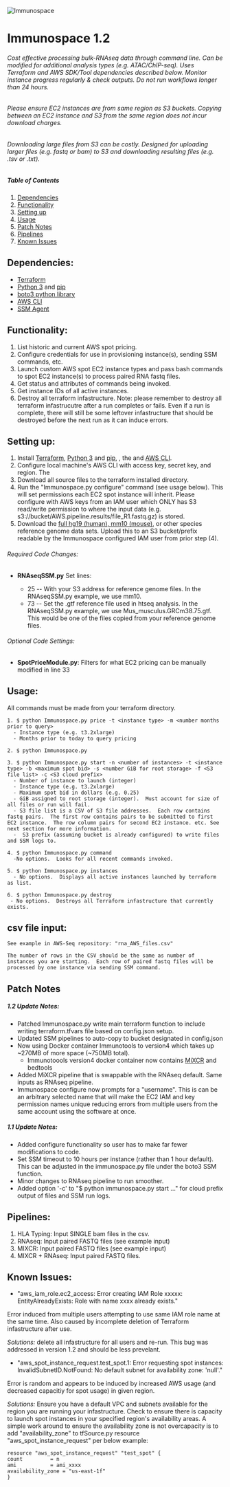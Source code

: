 
![Immunospace](https://github.com/houghtos/Immunospace/blob/master/Immunospace.jpg)

# Immunospace 1.2
###### Cost effective processing bulk-RNAseq data through command line.  Can be modified for additional analysis types (e.g. ATAC/ChIP-seq).   Uses Terraform and AWS SDK/Tool dependencies described below. Monitor instance progress regularly & check outputs.  Do not run workflows longer than 24 hours.      

###### Please ensure EC2 instances are from same region as S3 buckets.  Copying between an EC2 instance and S3 from the same region does not incur download charges.  

######  Downloading large files from S3 can be costly. Designed for uploading larger files (e.g. fastq or bam) to S3 and downloading resulting files (e.g. .tsv or .txt). 

##### Table of Contents  
1. [Dependencies](#Dependencies)
2. [Functionality](#Functionality)
3. [Setting up](#Setting-up)
4. [Usage](#Usage)
5. [Patch Notes](#Patch-Notes)
6. [Pipelines](#Pipelines)
7. [Known Issues](#Known-Issues)

## Dependencies:

  - [Terraform](https://www.terraform.io/intro/getting-started/install.html)
  - [Python 3](https://www.python.org/downloads/) and [pip](https://pip.pypa.io/en/stable/installing/)
  - [boto3 python library](https://boto3.amazonaws.com/v1/documentation/api/latest/guide/quickstart.html#installation)
  - [AWS CLI](https://docs.aws.amazon.com/cli/latest/userguide/installing.html)
  - [SSM Agent](https://docs.aws.amazon.com/systems-manager/latest/userguide/ssm-agent.html)


## Functionality:

  1. List historic and current AWS spot pricing.  
  2. Configure credentials for use in provisioning instance(s), sending SSM commands, etc.
  3. Launch custom AWS spot EC2 instance types and pass bash commands to spot EC2 instance(s) to process paired RNA fastq files.
  4. Get status and attributes of commands being invoked.
  5. Get instance IDs of all active instances.
  6. Destroy all terraform infastructure.  Note: please remember to destroy all terraform infastrucutre after a run completes or fails.  Even if a run is complete, there will still be some leftover infastructure that should be destroyed before the next run as it can induce errors.

## Setting up:

  1. Install [Terraform](https://www.terraform.io/intro/getting-started/install.html), [Python 3](https://www.python.org/downloads/) and [pip](https://pip.pypa.io/en/stable/installing/), , the and [AWS CLI](https://docs.aws.amazon.com/cli/latest/userguide/installing.html).  
  2. Configure local machine's AWS CLI with access key, secret key, and region.  The
  3. Download all source files to the terraform installed directory.  
  4. Run the "Immunospace.py configure" command (see usage below).  This will set permissions each EC2 spot instance will inherit.  Please configure with AWS keys from an IAM user which ONLY has S3 read/write permission to where the input data (e.g. s3://bucket/AWS.pipeline.results/file_R1.fastq.gz) is stored. 
  5. Download the [full hg19 (human), mm10 (mouse)](http://hgdownload.cse.ucsc.edu/downloads.html), or other species reference genome data sets.  Upload this to an S3 bucket/prefix readable by the Immunospace configured IAM user from prior step (4).

  
  ###### Required Code Changes: 
  - **RNAseqSSM.py** Set lines:
                  
    - 25       -- With your S3 address for reference genome files.  In the RNAseqSSM.py example, we use mm10.
    - 73       -- Set the .gtf reference file used in htseq analysis.  In the RNAseqSSM.py example, we use Mus_musculus.GRCm38.75.gtf.  This would be one of the files copied from your reference genome files.
     
  
  
  ###### Optional Code Settings: 
  
  - **SpotPriceModule.py**: Filters for what EC2 pricing can be manually modified in line 33
  
  
## Usage:

All commands must be made from your terraform directory.

    1. $ python Immunospace.py price -t <instance type> -m <number months prior to query>
      - Instance type (e.g. t3.2xlarge)
      - Months prior to today to query pricing
     
    2. $ python Immunospace.py 
    
    3. $ python Immunospace.py start -n <number of instances> -t <instance type> -b <maximum spot bid> -s <number GiB for root storage> -f <S3 file list> -c <S3 cloud prefix>
      - Number of instance to launch (integer)
      - Instance type (e.g. t3.2xlarge)
      - Maximum spot bid in dollars (e.g. 0.25)
      - GiB assigned to root storage (integer).  Must account for size of all files or run will fail.
      - S3 file list is a CSV of S3 file addresses.  Each row contains fastq pairs.  The first row contains pairs to be submitted to first EC2 instance.  The row column pairs for second EC2 instance. etc. See next section for more information.
      -  S3 prefix (assuming bucket is already configured) to write files and SSM logs to.
      
    4. $ python Immunospace.py command
      -No options.  Looks for all recent commands invoked.
    
    5. $ python Immunospace.py instances 
      - No options.  Displays all active instances launched by terraform as list.
    
    6. $ python Immunospace.py destroy
     - No options.  Destroys all Terraform infastructure that currently exists.
     
## csv file input:

    See example in AWS-Seq repository: "rna_AWS_files.csv" 
    
    The number of rows in the CSV should be the same as number of instances you are starting.  Each row of paired fastq files will be processed by one instance via sending SSM command.
    
## Patch Notes

##### 1.2 Update Notes:
  - Patched Immunospace.py write main terraform function to include writing terraform.tfvars file based on config.json setup. 
  - Updated SSM pipelines to auto-copy to bucket designated in config.json
  - Now using Docker container Immunotools to version4 which takes up ~270MB of more space (~750MB total).   
    - Immunotoools version4 docker container now contains [MiXCR](https://mixcr.readthedocs.io/en/master/) and bedtools  
  - Added MiXCR pipeline that is swappable with the RNAseq default.  Same inputs as RNAseq pipeline. 
  - Immunospace configure now prompts for a "username". This is can be an arbitrary selected name that will make the EC2 IAM and key permission names unique reducing errors from multiple users from the same account using the software at once. 
  
##### 1.1 Update Notes:
  - Added configure functionality so user has to make far fewer modifications to code.
  - Set SSM timeout to 10 hours per instance (rather than 1 hour default).  This can be adjusted in the immunospace.py file under the boto3 SSM function.
  - Minor changes to RNAseq pipeline to run smoother.
  - Added option '-c' to "$ python immunospace.py start ..." for cloud prefix output of files and SSM run logs.

## Pipelines:

1. HLA Typing: Input SINGLE bam files in the csv.
2. RNAseq: Input paired FASTQ files (see example input)
3. MIXCR: Input paired FASTQ files (see example input)
4. MIXCR + RNAseq: Input paired FASTQ files.
 

## Known Issues:
  - "aws_iam_role.ec2_access: Error creating IAM Role xxxxx: EntityAlreadyExists: Role with name xxxx already exists."  
  
  Error induced from multiple users attempting to use same IAM role name at the same time.  Also caused by incomplete deletion of Terraform infastructure after use. 
  
  *Solutions:* delete all infastructure for all users and re-run.  This bug was addressed in version 1.2 and should be less prevelant.
  
  - "aws_spot_instance_request.test_spot.1: Error requesting spot instances: InvalidSubnetID.NotFound: No default subnet for availability zone: 'null'."  
  
  Error is random and appears to be induced by increased AWS usage (and decreased capacitiy for spot usage) in given region.    
  
   *Solutions:* Ensure you have a default VPC and subnets available for the region you are running your infastructure.  Check to ensure there is capacity to launch spot instances in your specified region's availability areas.  A simple work around to ensure the availability zone is not overcapacity is to add "availability_zone" to tfSource.py resource "aws_spot_instance_request" per below example:
   
    resource "aws_spot_instance_request" "test_spot" {
    count         = n
    ami           = ami_xxxx
    availability_zone = "us-east-1f"
    }

